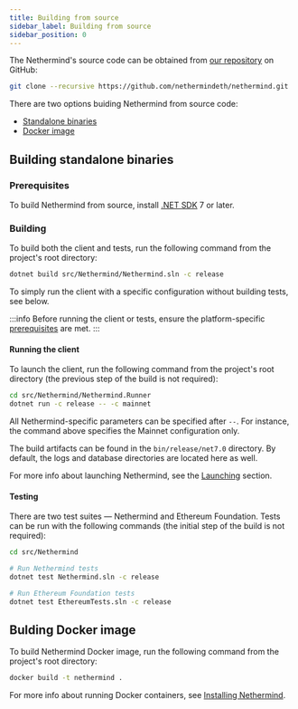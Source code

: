 ```yaml
---
title: Building from source
sidebar_label: Building from source
sidebar_position: 0
---
```


The Nethermind's source code can be obtained from [our repository](https://github.com/NethermindEth/nethermind) on
GitHub:

```bash
git clone --recursive https://github.com/nethermindeth/nethermind.git
```

There are two options buiding Nethermind from source code:

* [Standalone binaries](#building-standalone-binaries)
* [Docker image](#bulding-docker-image)

## Building standalone binaries

### Prerequisites

To build Nethermind from source, install [.NET SDK](https://dotnet.microsoft.com/en-us/download) 7 or later.

### Building

To build both the client and tests, run the following command from the project's root directory:

```bash
dotnet build src/Nethermind/Nethermind.sln -c release
```

To simply run the client with a specific configuration without building tests, see below.

:::info
Before running the client or tests, ensure the
platform-specific [prerequisites](../get-started/installing-nethermind#prerequisites) are met.
:::

#### Running the client

To launch the client, run the following command from the project's root directory (the previous step of the build is not
required):

```bash
cd src/Nethermind/Nethermind.Runner
dotnet run -c release -- -c mainnet
```

All Nethermind-specific parameters can be specified after `--`. For instance, the command above specifies the Mainnet
configuration only.

The build artifacts can be found in the `bin/release/net7.0` directory. By default, the logs and database directories
are located here as well.

For more info about launching Nethermind, see the [Launching](../get-started/installing-nethermind.md#launching) section.

#### Testing

There are two test suites — Nethermind and Ethereum Foundation. Tests can be run with the following commands (the
initial step of the build is not required):

```bash
cd src/Nethermind

# Run Nethermind tests
dotnet test Nethermind.sln -c release

# Run Ethereum Foundation tests
dotnet test EthereumTests.sln -c release
```

## Bulding Docker image

To build Nethermind Docker image, run the following command from the project's root directory:

```bash
docker build -t nethermind .
```

For more info about running Docker containers,
see [Installing Nethermind](../get-started/installing-nethermind#docker-container).
